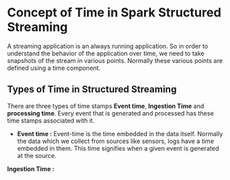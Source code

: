 
# Concept of Time in Spark Structured Streaming

A streaming application is an always running application. So in order to understand the behavior of the application over time, we need to take snapshots of the stream in various points. Normally these various points are defined using a time component.

## Types of Time in Structured Streaming
There are three types of time stamps **Event time**, **Ingestion Time** and **processing time**. Every event that is generated and processed has these time stamps associated with it.

 - **Event time :**  Event-time is the time embedded in the data itself. Normally the data which we collect from sources like sensors, logs
   have a time embedded in them. This time signifies when a given event
   is generated at the source.

**Ingestion Time :** 
<!--stackedit_data:
eyJoaXN0b3J5IjpbLTQ1OTc0NDY2OSwzOTkzODQzNiwxOTY2ND
AyNzc2LDE4NjM4ODg5OTcsNzUyMjEwMzc1LC0yOTk2NjEyNjks
LTE1MjIzNDEyODcsLTQ3NDQ2NzEyMSw4NTg2MjA0NjQsNzg3MT
I3MjUxLC0xODQ3Njk2Mzc3LC0xNjkzMTM4MzUxLDE2NTYxMzI2
MjgsMjQxNzM4NDc3LDY4NDIwNTM3MCwxNjAwNDAzNDMxLC03Mj
cwMTUwMDcsLTk1OTEzOTI3OCw5ODU2MzU2NTQsLTE1NDI2MDgy
NTRdfQ==
-->